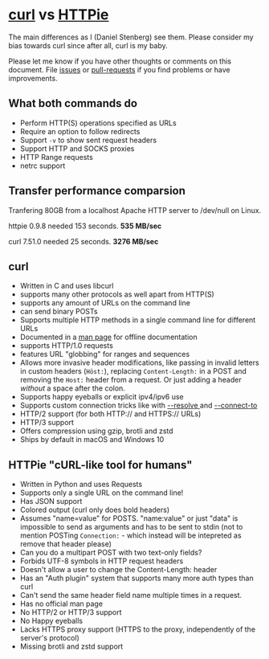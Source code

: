 # [curl](https://curl.se/) vs [HTTPie](https://github.com/jkbrzt/httpie)

The main differences as I (Daniel Stenberg) see them. Please consider my bias towards curl since after all, curl is my baby.

Please let me know if you have other thoughts or comments on this document. File [issues](https://github.com/bagder/docs/issues) or [pull-requests](https://github.com/bagder/docs/pulls) if you find problems or have improvements.

## What both commands do

- Perform HTTP(S) operations specified as URLs
- Require an option to follow redirects
- Support `-v` to show sent request headers
- Support HTTP and SOCKS proxies
- HTTP Range requests
- netrc support

## Transfer performance comparsion

Tranfering 80GB from a localhost Apache HTTP server to /dev/null on Linux.

httpie 0.9.8 needed 153 seconds. **535 MB/sec**

curl 7.51.0 needed 25 seconds. **3276 MB/sec**

## curl

- Written in C and uses libcurl
- supports many other protocols as well apart from HTTP(S)
- supports any amount of URLs on the command line
- can send binary POSTs
- Supports multiple HTTP methods in a single command line for different URLs
- Documented in a [man page](https://curl.se/docs/manpage.html) for offline documentation
- supports HTTP/1.0 requests
- features URL "globbing" for ranges and sequences
- Allows more invasive header modifications, like passing in invalid letters
  in custom headers (`Höst:`), replacing `Content-Length:` in a POST and removing
  the `Host:`  header from a request. Or just adding a header *without* a space
  after the colon.
- Supports happy eyeballs or explicit ipv4/ipv6 use
- Supports custom connection tricks like with [--resolve
  ](https://curl.se/docs/manpage.html#--resolve) and
  [--connect-to](https://curl.se/docs/manpage.html#--connect-to)
- HTTP/2 support (for both HTTP:// and HTTPS:// URLs)
- HTTP/3 support
- Offers compression using gzip, brotli and zstd
- Ships by default in macOS and Windows 10

## HTTPie "cURL-like tool for humans"

- Written in Python and uses Requests
- Supports only a single URL on the command line!
- Has JSON support
- Colored output (curl only does bold headers)
- Assumes "name=value" for POSTS. "name:value" or just "data" is impossible to
  send as arguments and has to be sent to stdin (not to mention POSTing
  `Connection:` - which instead will be intepreted as remove that header
  please)
- Can you do a multipart POST with two text-only fields?
- Forbids UTF-8 symbols in HTTP request headers
- Doesn't allow a user to change the Content-Length: header
- Has an "Auth plugin" system that supports many more auth types than curl
- Can't send the same header field name multiple times in a request.
- Has no official man page
- No HTTP/2 or HTTP/3 support
- No Happy eyeballs
- Lacks HTTPS proxy support (HTTPS to the proxy, independently of the server's protocol)
- Missing brotli and zstd support
